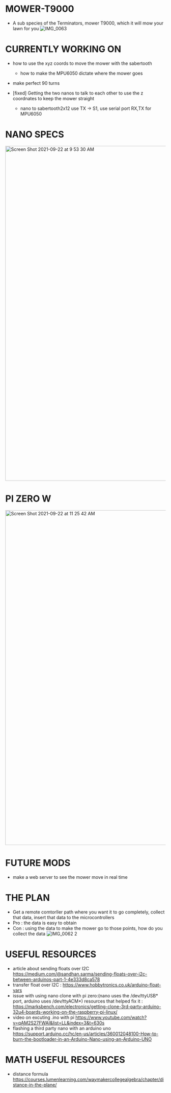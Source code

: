 # MOWER-T9000
- A sub species of the Terminators, mower T9000, which it will mow your lawn for you 
![IMG_0063](https://user-images.githubusercontent.com/62858192/121279307-5c13f100-c8a2-11eb-8542-155bada366b2.jpg)


# CURRENTLY WORKING ON 
- how to use the xyz coords to move the mower with the sabertooth
    - how to make the MPU6050 dictate where the mower goes 
- make perfect 90 turns 

- [fixed] Getting the two nanos to talk to each other to use the z coordnates to keep the mower straight 
    - nano to sabertooth2x12 use TX -> S1, use serial port RX,TX for MPU6050


# NANO SPECS
<img width="1048" alt="Screen Shot 2021-09-22 at 9 53 30 AM" src="https://user-images.githubusercontent.com/62858192/134356908-e499c175-b857-4cd0-894d-752f731a3bea.png">

# PI ZERO W 
<img width="1048" alt="Screen Shot 2021-09-22 at 11 25 42 AM" src="https://user-images.githubusercontent.com/62858192/134373422-f079a43e-e8b1-4f33-836a-55936f085257.png">


# FUTURE MODS
- make a web server to see the mower move in real time

# THE PLAN 
- Get a remote comtorller path where you want it to go completely, collect that data, insert that data to the microcontrollers
- Pro : the data is easy to obtain
- Con : using the data to make the mower go to those points, how do you collect the data 
![IMG_0062 2](https://user-images.githubusercontent.com/62858192/120876274-d4ff0a00-c57d-11eb-8e36-67dbd5e5b1c8.jpg)

# USEFUL RESOURCES
- article about sending floats over I2C https://medium.com/@sandhan.sarma/sending-floats-over-i2c-between-arduinos-part-1-4e333d8ca578
- transfer float over I2C : https://www.hobbytronics.co.uk/arduino-float-vars
- issue with using nano clone with pi zero:(nano uses the /dev/ttyUSB* port, arduino uses /dev/ttyACM*) resources that helped fix it : https://marksbench.com/electronics/getting-clone-3rd-party-arduino-32u4-boards-working-on-the-raspberry-pi-linux/
- video on excuting .ino with pi https://www.youtube.com/watch?v=qAM2S27FWAI&list=LL&index=3&t=630s
- flashing a third party nano with an arduino uno https://support.arduino.cc/hc/en-us/articles/360012048100-How-to-burn-the-bootloader-in-an-Arduino-Nano-using-an-Arduino-UNO

# MATH USEFUL RESOURCES
- distance formula https://courses.lumenlearning.com/waymakercollegealgebra/chapter/distance-in-the-plane/
